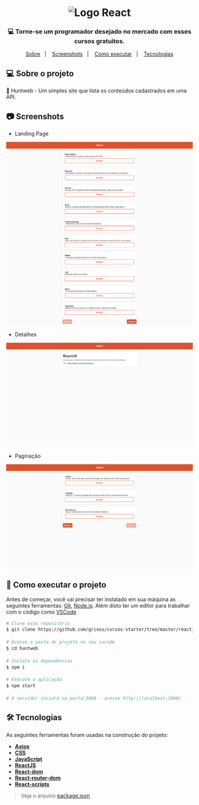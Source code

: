 
<h1 align="center" >
    <img alt="Logo React" src="https://upload.wikimedia.org/wikipedia/commons/thumb/a/a7/React-icon.svg/320px-React-icon.svg.png" />
</h1>

<h3 align="center">
    💻 Torne-se um programador desejado no mercado com esses cursos gratuitos. 
</h3>

<p align="center">
	<a href="#-sobre-o-projeto">Sobre</a>&nbsp;&nbsp;&nbsp;|&nbsp;&nbsp;&nbsp;
	<a href="#-screenshots">Screenshots</a>&nbsp;&nbsp;&nbsp;|&nbsp;&nbsp;&nbsp;
 	<a href="#-como-executar-o-projeto">Como executar</a>&nbsp;&nbsp;&nbsp;|&nbsp;&nbsp;&nbsp;
  	<a href="#-tecnologias">Tecnologias</a> 
</p>

## 💻 Sobre o projeto

🏹 Huntweb - Um simples site que lista os conteúdos cadastrados em uma API. 


## 📷 Screenshots

* Landing Page

<p align="center" style="display: flex; align-items: flex-start; justify-content: center;">
  	<img alt="Página de cadastro de vídeo" src="/.github/images/landing-full.png" width="100%">
</p>

* Detalhes

<p align="center" style="display: flex; align-items: flex-start; justify-content: center;">
  	<img alt="Página de cadastro de vídeo" src="/.github/images/detail.png" width="100%">
</p>

* Paginação

<p align="center" style="display: flex; align-items: flex-start; justify-content: center;">
  	<img alt="Página de cadastro de vídeo" src="/.github/images/pagination.png" width="100%">
</p>


## 🚀 Como executar o projeto

Antes de começar, você vai precisar ter instalado em sua máquina as seguintes ferramentas:
[Git](https://git-scm.com), [Node.js](https://nodejs.org/en/). 
Além disto ter um editor para trabalhar com o código como [VSCode](https://code.visualstudio.com/)

```bash
# Clone este repositório
$ git clone https://github.com/grioos/cursos-starter/tree/master/reactjs/huntweb

# Acesse a pasta do projeto no seu vscode
$ cd huntweb

# Instale as dependências
$ npm i

# Execute a aplicação 
$ npm start

# O servidor inciará na porta:3000 - acesse http://localhost:3000/
```

## 🛠 Tecnologias

As seguintes ferramentas foram usadas na construção do projeto:

- **[Axios](https://github.com/axios/axios)**
- **[CSS](https://developer.mozilla.org/pt-BR/docs/Web/CSS)**
- **[JavaScript](https://www.javascript.com)**
- **[ReactJS](https://github.com/facebook/react)**
- **[React-dom](https://pt-br.reactjs.org/docs/react-dom.html)**
- **[React-router-dom](https://github.com/ReactTraining/react-router/tree/master/packages/react-router-dom)**
- **[React-scripts](https://github.com/facebook/create-react-app/tree/master/packages/react-scripts)**

> Veja o arquivo  [package.json](https://github.com/grioos/cursos-starter/blob/master/reactjs/huntweb/package.json)
